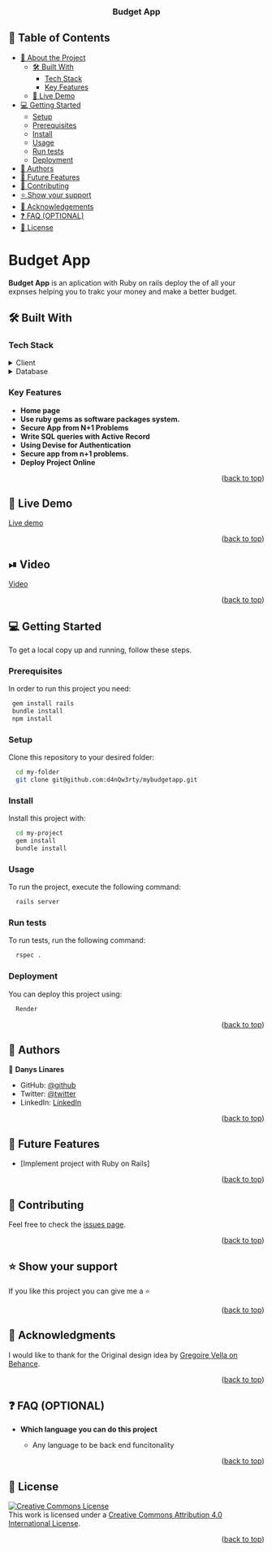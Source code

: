 <a name="readme-top"></a>


<div align="center">
  <br/>
  <h3><b>Budget App</b></h3>
</div>

## 📗 Table of Contents

- [📖 About the Project](#about-project)
  - [🛠 Built With](#built-with)
    - [Tech Stack](#tech-stack)
    - [Key Features](#key-features)
  - [🚀 Live Demo](#live-demo)
- [💻 Getting Started](#getting-started)
  - [Setup](#setup)
  - [Prerequisites](#prerequisites)
  - [Install](#install)
  - [Usage](#usage)
  - [Run tests](#run-tests)
  - [Deployment](#triangular_flag_on_post-deployment)
- [👥 Authors](#authors)
- [🔭 Future Features](#future-features)
- [🤝 Contributing](#contributing)
- [⭐️ Show your support](#support)
- [🙏 Acknowledgements](#acknowledgements)
- [❓ FAQ (OPTIONAL)](#faq)
- [📝 License](#license)


# Budget App <a name="about-project"></a>

**Budget App** is an aplication with Ruby on rails deploy the of all your expnses helping you to trakc your money and make a better budget.
## 🛠 Built With <a name="built-with"></a>

### Tech Stack <a name="tech-stack"></a>


<details>
  <summary>Client</summary>
  <ul>
    <li><a href="https://rubyonrails.org/">Ruby on rails </a></li>
  </ul>
</details>

<details>
<summary>Database</summary>
  <ul>
    <li><a href="https://www.postgresql.org/">PostgreSQL</a></li>
  </ul>
</details>


### Key Features <a name="key-features"></a>

- **Home page**
- **Use ruby gems as software packages system.**
- **Secure App from N+1 Problems**
- **Write SQL queries with Active Record**
- **Using Devise for Authentication**
- **Secure app from n+1 problems.**
- **Deploy Project Online**

<p align="right">(<a href="#readme-top">back to top</a>)</p>


## 🚀 Live Demo <a name="live-demo"></a>


[Live demo]( )

<p align="right">(<a href="#readme-top">back to top</a>)</p>

## ⏯ Video <a name="live-demo"></a>


[Video]()



<p align="right">(<a href="#readme-top">back to top</a>)</p>




## 💻 Getting Started <a name="getting-started"></a>

To get a local copy up and running, follow these steps.

### Prerequisites

In order to run this project you need:


```sh
 gem install rails
 bundle install
 npm install
```


### Setup

Clone this repository to your desired folder: 

```sh
  cd my-folder
  git clone git@github.com:d4nQw3rty/mybudgetapp.git

```


### Install

Install this project with:


```sh
  cd my-project
  gem install
  bundle install
```


### Usage

To run the project, execute the following command:


```sh
  rails server
```


### Run tests

To run tests, run the following command:


```sh
  rspec .
```


### Deployment

You can deploy this project using:


```sh
  Render
```


<p align="right">(<a href="#readme-top">back to top</a>)</p>


## 👥 Authors <a name="authors"></a>

👤 **Danys Linares**

- GitHub: [@github](https://github.com/d4nQw3rty)
- Twitter: [@twitter](https://twitter.com/Danys_Linares)
- LinkedIn: [LinkedIn](www.linkedin.com/in/danys-linares)

<p align="right">(<a href="#readme-top">back to top</a>)</p>


## 🔭 Future Features <a name="future-features"></a>


- [Implement project with Ruby on Rails] 

<p align="right">(<a href="#readme-top">back to top</a>)</p>


## 🤝 Contributing <a name="contributing"></a>


Feel free to check the [issues page](https://github.com/d4nQw3rty/mybudgetapp/issues).

<p align="right">(<a href="#readme-top">back to top</a>)</p>


## ⭐️ Show your support <a name="support"></a>


If you like this project you can give me a ⭐️

<p align="right">(<a href="#readme-top">back to top</a>)</p>


## 🙏 Acknowledgments <a name="acknowledgements"></a>


I would like to thank for the  Original design idea by [Gregoire Vella on Behance](https://www.behance.net/gallery/87986829/What-if-Bentley-website-was-luxurious-Concept).

<p align="right">(<a href="#readme-top">back to top</a>)</p>


## ❓ FAQ (OPTIONAL) <a name="faq"></a>


- **Which language you can do this project**

  - Any language to be back end funcitonality



<p align="right">(<a href="#readme-top">back to top</a>)</p>


## 📝 License <a name="license"></a>

<a rel="license" href="http://creativecommons.org/licenses/by/4.0/"><img alt="Creative Commons License" style="border-width:0" src="https://i.creativecommons.org/l/by/4.0/88x31.png" /></a><br />This work is licensed under a <a rel="license" href="http://creativecommons.org/licenses/by/4.0/">Creative Commons Attribution 4.0 International License</a>.

<p align="right">(<a href="#readme-top">back to top</a>)</p>